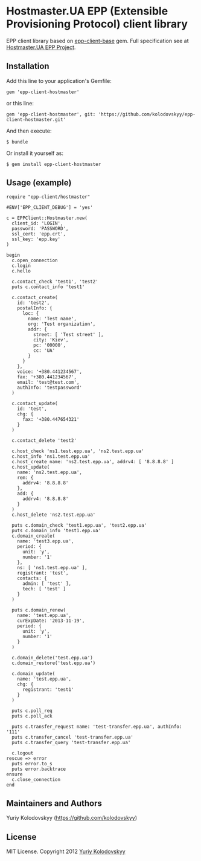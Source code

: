 # Hostmaster.UA EPP (Extensible Provisioning Protocol) client library

EPP client library based on [epp-client-base](https://rubygems.org/gems/epp-client-base) gem.
Full specification see at [Hostmaster.UA EPP Project](https://epp.hostmaster.ua).

## Installation

Add this line to your application's Gemfile:

    gem 'epp-client-hostmaster'

or this line:

    gem 'epp-client-hostmaster', git: 'https://github.com/kolodovskyy/epp-client-hostmaster.git'

And then execute:

    $ bundle

Or install it yourself as:

    $ gem install epp-client-hostmaster

## Usage (example)

    require "epp-client/hostmaster"

    #ENV['EPP_CLIENT_DEBUG'] = 'yes'

    c = EPPClient::Hostmaster.new(
      client_id: 'LOGIN',
      password: 'PASSWORD',
      ssl_cert: 'epp.crt',
      ssl_key: 'epp.key'
    )

    begin
      c.open_connection
      c.login
      c.hello

      c.contact_check 'test1', 'test2'
      puts c.contact_info 'test1'

      c.contact_create(
        id: 'test2',
        postalInfo: {
          loc: {
            name: 'Test name',
            org: 'Test organization',
            addr: {
              street: [ 'Test street' ],
              city: 'Kiev',
              pc: '00000',
              cc: 'UA'
            }
          }
        },
        voice: '+380.441234567',
        fax: '+380.441234567',
        email: 'test@test.com',
        authInfo: 'testpassword'
      )

      c.contact_update(
        id: 'test',
        chg: {
          fax: '+380.447654321'
        }
      )

      c.contact_delete 'test2'

      c.host_check 'ns1.test.epp.ua', 'ns2.test.epp.ua'
      c.host_info 'ns1.test.epp.ua'
      c.host_create name: 'ns2.test.epp.ua', addrv4: [ '8.8.8.8' ]
      c.host_update(
        name: 'ns2.test.epp.ua',
        rem: {
          addrv4: '8.8.8.8'
        },
        add: {
          addrv4: '8.8.8.8'
        }
      )
      c.host_delete 'ns2.test.epp.ua'

      puts c.domain_check 'test1.epp.ua', 'test2.epp.ua'
      puts c.domain_info 'test1.epp.ua'
      c.domain_create(
        name: 'test3.epp.ua',
        period: {
          unit: 'y',
          number: '1'
        },
        ns: [ 'ns1.test.epp.ua' ],
        registrant: 'test',
        contacts: {
          admin: [ 'test' ],
          tech: [ 'test' ]
        }
      )

      puts c.domain_renew(
        name: 'test.epp.ua',
        curExpDate: '2013-11-19',
        period: {
          unit: 'y',
          number: '1'
        }
      )

      c.domain_delete('test.epp.ua')
      c.domain_restore('test.epp.ua')

      c.domain_update(
        name: 'test.epp.ua',
        chg: {
          registrant: 'test1'
        }
      )

      puts c.poll_req
      puts c.poll_ack

      puts c.transfer_request name: 'test-transfer.epp.ua', authInfo: '111'
      puts c.transfer_cancel 'test-transfer.epp.ua'
      puts c.transfer_query 'test-transfer.epp.ua'

      c.logout
    rescue => error
      puts error.to_s
      puts error.backtrace
    ensure
      c.close_connection
    end

## Maintainers and Authors

Yuriy Kolodovskyy (https://github.com/kolodovskyy)

## License

MIT License. Copyright 2012 [Yuriy Kolodovskyy](http://twitter.com/kolodovskyy)
